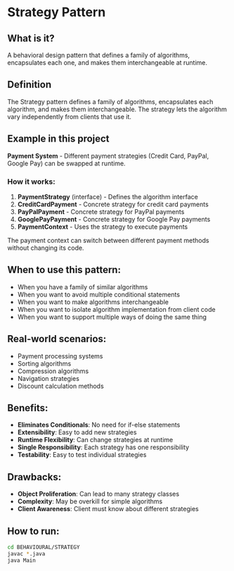 # Strategy Pattern

## What is it?
A behavioral design pattern that defines a family of algorithms, encapsulates each one, and makes them interchangeable at runtime.

## Definition
The Strategy pattern defines a family of algorithms, encapsulates each algorithm, and makes them interchangeable. The strategy lets the algorithm vary independently from clients that use it.

## Example in this project
**Payment System** - Different payment strategies (Credit Card, PayPal, Google Pay) can be swapped at runtime.

### How it works:
1. **PaymentStrategy** (interface) - Defines the algorithm interface
2. **CreditCardPayment** - Concrete strategy for credit card payments
3. **PayPalPayment** - Concrete strategy for PayPal payments
4. **GooglePayPayment** - Concrete strategy for Google Pay payments
5. **PaymentContext** - Uses the strategy to execute payments

The payment context can switch between different payment methods without changing its code.

## When to use this pattern:
- When you have a family of similar algorithms
- When you want to avoid multiple conditional statements
- When you want to make algorithms interchangeable
- When you want to isolate algorithm implementation from client code
- When you want to support multiple ways of doing the same thing

## Real-world scenarios:
- Payment processing systems
- Sorting algorithms
- Compression algorithms
- Navigation strategies
- Discount calculation methods

## Benefits:
- **Eliminates Conditionals**: No need for if-else statements
- **Extensibility**: Easy to add new strategies
- **Runtime Flexibility**: Can change strategies at runtime
- **Single Responsibility**: Each strategy has one responsibility
- **Testability**: Easy to test individual strategies

## Drawbacks:
- **Object Proliferation**: Can lead to many strategy classes
- **Complexity**: May be overkill for simple algorithms
- **Client Awareness**: Client must know about different strategies

## How to run:
```bash
cd BEHAVIOURAL/STRATEGY
javac *.java
java Main
```

